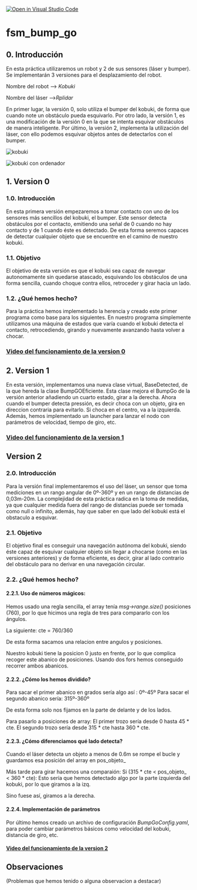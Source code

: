 [![Open in Visual Studio Code](https://classroom.github.com/assets/open-in-vscode-f059dc9a6f8d3a56e377f745f24479a46679e63a5d9fe6f495e02850cd0d8118.svg)](https://classroom.github.com/online_ide?assignment_repo_id=6870060&assignment_repo_type=AssignmentRepo)
# fsm_bump_go

## 0. Introducción
En esta práctica utilizaremos un robot y 2 de sus sensores (láser y bumper). Se implementarán 3 versiones para el desplazamiento del robot.

Nombre del robot --> *Kobuki*

Nombre del láser -->*Rplidar*

En primer lugar, la versión 0, solo utiliza el bumper del kobuki, de forma que cuando note un obstáculo pueda esquivarlo.
Por otro lado, la versión 1, es una modificación de la versión 0 en la que se intenta esquivar obstáculos de manera inteligente.
Por último, la versión 2, implementa la utilización del láser, con ello podemos esquivar objetos antes de detectarlos con el bumper.

![kobuki](https://user-images.githubusercontent.com/90764701/154569800-4721feeb-aa69-4090-bc2b-75607d43e8b5.jpg)

![kobuki con ordenador](https://user-images.githubusercontent.com/90764701/154569890-bc1347c2-e37a-4359-8829-c3bf567bdc93.jpg)


## 1. Version 0

### 1.0. Introducción

En esta primera versión empezaremos a tomar contacto con uno de los sensores más sencillos del kobuki, el bumper. Este sensor detecta obstáculos por el contacto, emitiendo una señal de 0 cuando no hay contacto y de 1 cuando éste es detectado. De esta forma seremos capaces de  detectar cualquier objeto que se encuentre en el camino de nuestro kobuki.

### 1.1. Objetivo

El objetivo de esta versión es que el kobuki sea capaz de navegar autonomamente sin quedarse atascado, esquivando los obstáculos de una forma sencilla, cuando choque contra ellos, retroceder y girar hacia un lado. 

### 1.2. ¿Qué hemos hecho?

Para la práctica hemos implementado la herencia y creado este primer programa como base para los siguientes. En nuestro programa simplemente utilizamos una máquina de estados que varía cuando el kobuki detecta el contacto, retrocediendo, girando y nuevamente avanzando hasta volver a chocar.

  ### [Video del funcionamiento de la version 0](https://urjc-my.sharepoint.com/:v:/g/personal/da_quinga_2020_alumnos_urjc_es/ERZZHS94AaRIvg1dBxt_WscB_xtm80WHpZEaWqBEXvW4LQ?e=JcuD3L)
  
## 2. Version 1
En esta versión, implementamos una nueva clase virtual, BaseDetected, de la que hereda la clase BumpGOEficiente. Esta clase mejora el BumpGo de la versión anterior añadiendo un cuarto estado, girar a la derecha. Ahora cuando el bumper detecta pressión, es decir choca con un objeto, gira en direccion contraria para evitarlo. Si choca en el centro, va a la izquierda. Además, hemos implementado un launcher para lanzar el nodo con parámetros de velocidad, tiempo de giro, etc.
  ### [Video del funcionamiento de la version 1]()

## Version 2

### 2.0. Introducción

Para la versión final implementaremos el uso del láser, un sensor que toma mediciones en un rango angular de 0º-360º y en un rango de distancias de 0,03m-20m. La complejidad de esta práctica radica en la toma de medidas, ya que cualquier medida fuera del rango de distancias puede ser tomada como null o infinito, además, hay que saber en que lado del kobuki está el obstaculo a esquivar. 

### 2.1. Objetivo

El objetivo final es conseguir una navegación autónoma del kobuki, siendo éste capaz de esquivar cualquier objeto sin llegar a chocarse (como en las versiones anteriores) y de forma eficiente, es decir, girar al lado contrario del obstáculo para no derivar en una navegación circular.


### 2.2. ¿Qué hemos hecho?

#### 2.2.1. Uso de números mágicos:

Hemos usado una regla sencilla, el array tenía *msg->range.size()* posiciones (760), por lo que hicimos una regla de tres para compararlo con los ángulos.

La siguiente:
cte = 760/360

De esta forma sacamos una relacion entre angulos y posiciones.

Nuestro kobuki tiene la posicion 0 justo en frente, por lo que complica recoger este abanico de posiciones.
Usando dos fors hemos conseguido recorrer ambos abanicos.

#### 2.2.2. ¿Cómo los hemos dividido?

Para sacar el primer abanico en grados sería algo así : 0º-45º
Para sacar el segundo abanico sería: 315º-360º

De esta forma solo nos fijamos en la parte de delante y de los lados.

Para pasarlo a posiciones de array:
El primer trozo sería desde 0 hasta 45 * cte.
El segundo trozo sería desde 315 * cte hasta 360 * cte.

#### 2.2.3. ¿Cómo diferenciamos qué lado detecta?

Cuando el láser detecta un objeto a menos de 0.6m se rompe el bucle y guardamos esa posición del array en pos_objeto_

Más tarde para girar hacemos una comparaión:
Si (315 * cte < pos_objeto_ < 360 * cte):
Esto sería que hemos detectado algo por la parte izquierda del kobuki, por lo que giramos a la izq.

Sino fuese así, giramos a la derecha.

#### 2.2.4. Implementación de parámetros

Por último hemos creado un archivo de configuración *BumpGoConfig.yaml*, para poder cambiar parámetros básicos como velocidad del kobuki, distancia de giro, etc.

  #### [Video del funcionamiento de la version 2](https://urjc-my.sharepoint.com/:v:/g/personal/da_quinga_2020_alumnos_urjc_es/ETAaWriBvK5HuAAXQX6tWpQBq08uD1GSxMVqdE8Hc-Z_mQ?e=NgtHHE)
  
## Observaciones
(Problemas que hemos tenido o alguna observacion a destacar)
